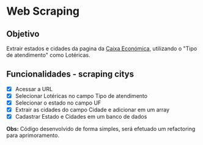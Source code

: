 # Web Scraping

## Objetivo
Extrair estados e cidades da pagina da [Caixa Económica](http://www.caixa.gov.br/atendimento/Paginas/encontre-a-caixa.aspx), utilizando o "Tipo de atendimento" como Lotéricas.

## Funcionalidades - scraping citys

- [x] Acessar a URL
- [x] Selecionar Lotéricas no campo Tipo de atendimento
- [x] Selecionar o estado no campo UF
- [x] Extrair as cidades do campo Cidade e adicionar em um array
- [x] Cadastrar Estado e Cidades em um banco de dados

**Obs:** Código desenvolvido de forma simples, será efetuado um refactoring para aprimoramento.